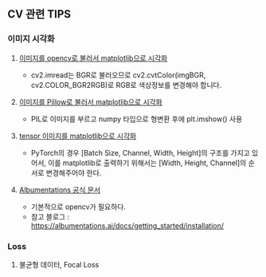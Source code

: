 ## CV 관련 TIPS
### 이미지 시각화
1. [이미지를 opencv로 불러서 matplotlib으로 시각화](https://deep-learning-study.tistory.com/100)  
    - cv2.imread는 BGR로 불러오므로 cv2.cvtColor(imgBGR, cv2.COLOR_BGR2RGB)로 RGB로 색상정보를 변경해야 합니다.

2. [이미지를 Pillow로 불러서 matplotlib으로 시각화](https://kimtaeuk0103.tistory.com/28)
    - PIL로 이미지를 부르고 numpy 타입으로 형변환 후에 plt.imshow() 사용


3. [tensor 이미지를 matplotlib으로 시각화](https://ndb796.tistory.com/373?category=1011147)
    - PyTorch의 경우 [Batch Size, Channel, Width, Height]의 구조를 가지고 있어서, 이를 matplotlib로 출력하기 위해서는 [Width, Height, Channel]의 순서로 변경해주어야 한다.

4. [Albumentations 공식 문서](https://albumentations.ai/docs/getting_started/installation/)
    - 기본적으로 opencv가 필요하다. 
    - 참고 블로그 : https://albumentations.ai/docs/getting_started/installation/


### Loss
1. 불균형 데이터, Focal Loss
